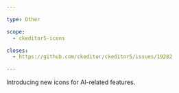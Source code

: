 ```yaml
---

type: Other

scope:
  - ckeditor5-icons

closes:
  - https://github.com/ckeditor/ckeditor5/issues/19282

---
```


Introducing new icons for AI-related features.
